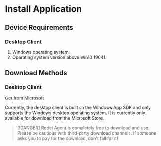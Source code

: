 # Install Application

## Device Requirements

### Desktop Client

1. Windows operating system.
2. Operating system version above Win10 19041.

## Download Methods

### Desktop Client

<a href="https://apps.microsoft.com/detail/9NB0NB3MLQTM?launch=true&mode=full" target="_blank">Get from Microsoft</a>

Currently, the desktop client is built on the Windows App SDK and only supports the Windows desktop operating system. It is currently only available for download from the Microsoft Store.

> [!DANGER]
> Rodel Agent is completely free to download and use. Please be cautious with third-party download channels. If someone asks you to pay for the download, don't fall for it!